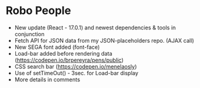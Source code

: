 # Robo People
- New update (React - 17.0.1) and newest dependencies & tools in conjunction
- Fetch API for JSON data from my JSON-placeholders repo. (AJAX call)
- New SEGA font added (font-face)
- Load-bar added before rendering data (https://codepen.io/brpereyra/pens/public)
- CSS search bar (https://codepen.io/menelaosly)
- Use of setTimeOut() - 3sec. for Load-bar display
- More details in comments
